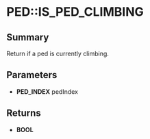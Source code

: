 # PED::IS_PED_CLIMBING

## Summary
Return if a ped is currently climbing.

## Parameters
* **PED_INDEX** pedIndex

## Returns
* **BOOL**